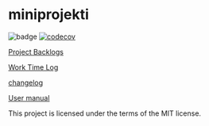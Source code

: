 # miniprojekti

![badge](https://github.com/niilolehtonen/miniprojekti/workflows/CI/badge.svg) [![codecov](https://codecov.io/gh/niilolehtonen/miniprojekti/graph/badge.svg?token=I8U5XNKEMN)](https://codecov.io/gh/niilolehtonen/miniprojekti)

[Project Backlogs](https://docs.google.com/spreadsheets/d/11NJdegCoARZEY236nIOfY796KON3OBQSXL787PBoxgs/edit#gid=1285507819)

[Work Time Log](https://github.com/niilolehtonen/miniprojekti/blob/main/docs/worktimelog.md)

[changelog](https://github.com/niilolehtonen/miniprojekti/blob/main/docs/changelog.md)

[User manual](./docs/user_manual.md)

This project is licensed under the terms of the MIT license.
